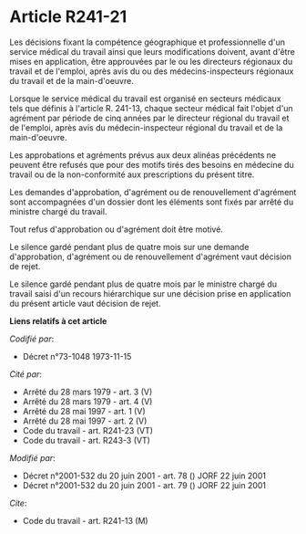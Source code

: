 # Article R241-21

Les décisions fixant la compétence géographique et professionnelle d'un service médical du travail ainsi que leurs
modifications doivent, avant d'être mises en application, être approuvées par le ou les directeurs régionaux du travail et de
l'emploi, après avis du ou des médecins-inspecteurs régionaux du travail et de la main-d'oeuvre.

Lorsque le service médical du travail est organisé en secteurs médicaux tels que définis à l'article R. 241-13, chaque
secteur médical fait l'objet d'un agrément par période de cinq années par le directeur régional du travail et de l'emploi,
après avis du médecin-inspecteur régional du travail et de la main-d'oeuvre.

Les approbations et agréments prévus aux deux alinéas précédents ne peuvent être refusés que pour des motifs tirés des
besoins en médecine du travail ou de la non-conformité aux prescriptions du présent titre.

Les demandes d'approbation, d'agrément ou de renouvellement d'agrément sont accompagnées d'un dossier dont les éléments sont
fixés par arrêté du ministre chargé du travail.

Tout refus d'approbation ou d'agrément doit être motivé.

Le silence gardé pendant plus de quatre mois sur une demande d'approbation, d'agrément ou de renouvellement d'agrément vaut
décision de rejet.

Le silence gardé pendant plus de quatre mois par le ministre chargé du travail saisi d'un recours hiérarchique sur une
décision prise en application du présent article vaut décision de rejet.

**Liens relatifs à cet article**

_Codifié par_:

  - Décret n°73-1048 1973-11-15

_Cité par_:

  - Arrêté du 28 mars 1979 - art. 3 (V)
  - Arrêté du 28 mars 1979 - art. 4 (V)
  - Arrêté du 28 mai 1997 - art. 1 (V)
  - Arrêté du 28 mai 1997 - art. 2 (V)
  - Code du travail - art. R241-23 (VT)
  - Code du travail - art. R243-3 (VT)

_Modifié par_:

  - Décret n°2001-532 du 20 juin 2001 - art. 78 () JORF 22 juin 2001
  - Décret n°2001-532 du 20 juin 2001 - art. 79 () JORF 22 juin 2001

_Cite_:

  - Code du travail - art. R241-13 (M)
